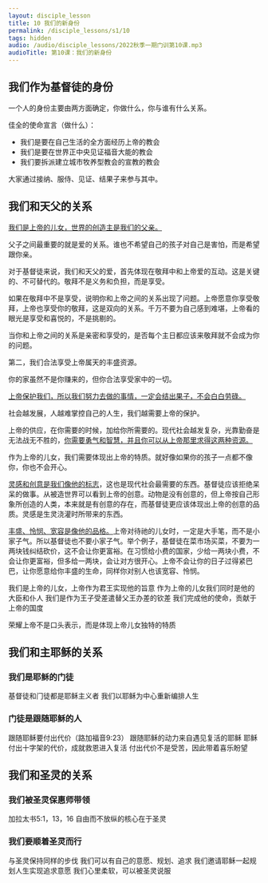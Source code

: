```yaml
---
layout: disciple_lesson
title: 10 我们的新身份
permalink: /disciple_lessons/s1/10
tags: hidden
audio: /audio/disciple_lessons/2022秋季一期门训第10课.mp3
audioTitle: 第10课：我们的新身份
---
```


## 我们作为基督徒的身份

一个人的身份主要由两方面确定，你做什么，你与谁有什么关系。

佳全的使命宣言（做什么）：

- 我们是要在自己生活的全方面经历上帝的教会
- 我们是要在世界正中央见证福音大能的教会
- 我们要拆派建立城市牧养型教会的宣教的教会

大家通过接纳、服侍、见证、结果子来参与其中。

## 我们和天父的关系

<u>我们是上帝的⼉⼥，世界的创造主是我们的⽗亲。</u>

父子之间最重要的就是爱的关系。谁也不希望自己的孩子对自己是害怕，而是希望跟你亲。

对于基督徒来说，我们和天父的爱，首先体现在敬拜中和上帝爱的互动。这是关键的、不可替代的。敬拜不是义务和负担，而是享受。

如果在敬拜中不是享受，说明你和上帝之间的关系出现了问题。上帝愿意你享受敬拜，上帝也享受你的敬拜，这是双向的关系。千万不要为自己感到难堪，上帝看的眼光是享受和喜悦的，不是挑剔的。

当你和上帝之间的关系是亲密和享受的，是否每个主日都应该来敬拜就不会成为你的问题。

第二，我们合法享受上帝属天的丰盛资源。

你的家虽然不是你赚来的，但你合法享受家中的一切。

<u>上帝保护我们，所以我们努力去做的事情，一定会结出果子，不会白白劳碌。</u>

社会越发展，人越难掌控自己的人生，我们越需要上帝的保护。

上帝的供应，在你需要的时候，加给你所需要的。现代社会越发复杂，光靠勤奋是无法战无不胜的，<u>你需要勇气和智慧，并且你可以从上帝那里求得这两种资源。</u>

作为上帝的儿女，我们需要体现出上帝的特质。就好像如果你的孩子一点都不像你，你也不会开心。

<u>灵感和创意是我们像他的标志</u>，这也是现代社会最需要的东西。基督徒应该拒绝呆呆的做事。从被造世界可以看到上帝的创意。动物是没有创意的，但上帝按自己形象所创造的人类，本来就是有创意的存在，而基督徒更应该体现出上帝的创意的品质。灵感是生灵浇灌时所带来的东西。

<u>丰盛、怜悯、宽容是像他的品格。</u>上帝对待祂的儿女时，一定是大手笔，而不是小家子气。所以基督徒也不要小家子气。举个例子，基督徒在菜市场买菜，不要为一两块钱纠结砍价，这不会让你更富裕。在习惯给小费的国家，少给一两块小费，不会让你更富裕，但多给一两块，会让对方很开心。上帝不会让你的日子过得紧巴巴，让你愿意给你丰盛的生命，同样你对别人也该宽容、怜悯。



我们是上帝的⼉⼥，上帝作为君王实现他的旨意
作为上帝的⼉⼥我们同时是他的⼤⾂和仆⼈
我们是作为王⼦受差遣替⽗王办差的钦差
我们完成他的使命，贡献于上帝的国度

荣耀上帝不是⼝头表示，⽽是体现上帝⼉⼥独特的特质

## 我们和主耶稣的关系

### 我们是耶稣的门徒

基督徒和⻔徒都是耶稣主义者
我们以耶稣为中⼼重新编排⼈⽣

### 门徒是跟随耶稣的⼈

跟随耶稣要付出代价（路加福⾳9:23）
跟随耶稣的动⼒来⾃遇⻅复活的耶稣
耶稣付出⼗字架的代价，成就救恩进⼊复活
付出代价不是受苦，因此带着喜乐盼望

## 我们和圣灵的关系

### 我们被圣灵保惠师带领

 加拉太书5:1，13，16
 ⾃由⽽不放纵的核⼼在于圣灵

### 我们要顺着圣灵⽽⾏

 与圣灵保持同样的步伐
 我们可以有⾃⼰的意愿、规划、追求
我们邀请耶稣⼀起规划⼈⽣实现追求意愿
我们⼼⾥柔软，可以被圣灵说服
